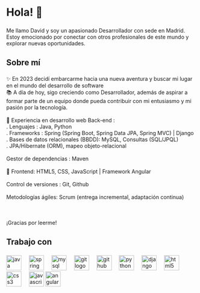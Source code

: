 <h1 align="left">Hola! 👋</h1>

###

<p align="left">Me llamo David y soy un apasionado Desarrollador con sede en Madrid.<br>Estoy emocionado por conectar con otros profesionales de este mundo y explorar nuevas oportunidades.</p>

###

<h2 align="left">Sobre mí</h2>

###

<p align="left">✨ En 2023 decidí embarcarme hacia una nueva aventura y buscar mi lugar en el mundo del desarrollo de software<br>📚  A día de hoy, sigo creciendo como Desarrollador, además de aspirar a formar parte de un equipo donde pueda contribuir con mi entusiasmo y mi pasión por la tecnología.<br><br>🎯 Experiencia en desarrollo web Back-end :<br>. Lenguajes : Java, Python<br>. Frameworks : Spring (Spring Boot, Spring Data JPA, Spring MVC) | Django<br>. Bases de datos relacionales (BBDD):
MySQL, Consultas (SQL/JPQL)<br>. JPA/Hibernate (ORM), mapeo objeto-relacional<br><br> Gestor de dependencias : Maven</br> <br>🌟 Frontend: HTML5, CSS, JavaScript | Framework Angular</br><br>Control de versiones : Git, Github</br><br>Metodologías ágiles: Scrum (entrega incremental, adaptación continua)</br> <br><br><br>¡Gracias por leerme!</p>

###

<h2 align="left">Trabajo con</h2>

###

<div align="left">
  <img src="https://cdn.jsdelivr.net/gh/devicons/devicon/icons/java/java-original.svg" height="40" alt="java logo"  />
  <img width="12" />
  <img src="https://cdn.jsdelivr.net/gh/devicons/devicon/icons/spring/spring-original.svg" height="40" alt="spring logo"  />
  <img width="12" />
  <img src="https://cdn.jsdelivr.net/gh/devicons/devicon/icons/mysql/mysql-original.svg" height="40" alt="mysql logo"  />
  <img width="12" />
  <img src="https://cdn.jsdelivr.net/gh/devicons/devicon/icons/git/git-original.svg" height="40" alt="git logo"  />
  <img width="12" />
  <img src="https://cdn.jsdelivr.net/gh/devicons/devicon/icons/github/github-original.svg" height="40" alt="github logo"  />
  <img width="12" />
  <img src="https://cdn.jsdelivr.net/gh/devicons/devicon/icons/python/python-original.svg" height="40" alt="python logo"  />
  <img width="12" />
  <img src="https://cdn.jsdelivr.net/gh/devicons/devicon/icons/django/django-plain.svg" height="40" alt="django logo"  />
  <img width="12" />
  <img src="https://cdn.jsdelivr.net/gh/devicons/devicon/icons/html5/html5-original.svg" height="40" alt="html5 logo"  />
  <img width="12" />
  <img src="https://cdn.jsdelivr.net/gh/devicons/devicon/icons/css3/css3-original.svg" height="40" alt="css3 logo"  />
  <img width="12" />
  <img src="https://cdn.jsdelivr.net/gh/devicons/devicon/icons/javascript/javascript-original.svg" height="40" alt="javascript logo"  />
  <img src="https://cdn.jsdelivr.net/gh/devicons/devicon/icons/angular/angular-original.svg" height="40" alt="angular logo"  />
</div>

###
